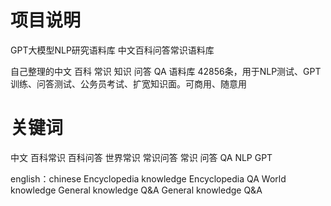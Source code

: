 # 项目说明
GPT大模型NLP研究语料库 中文百科问答常识语料库

自己整理的中文 百科 常识 知识 问答 QA 语料库 42856条，用于NLP测试、GPT训练、问答测试、公务员考试、扩宽知识面。可商用、随意用

# 关键词

中文 百科常识 百科问答 世界常识 常识问答 常识 问答 QA NLP GPT

english：chinese Encyclopedia knowledge Encyclopedia QA World knowledge General knowledge Q&A General knowledge Q&A

